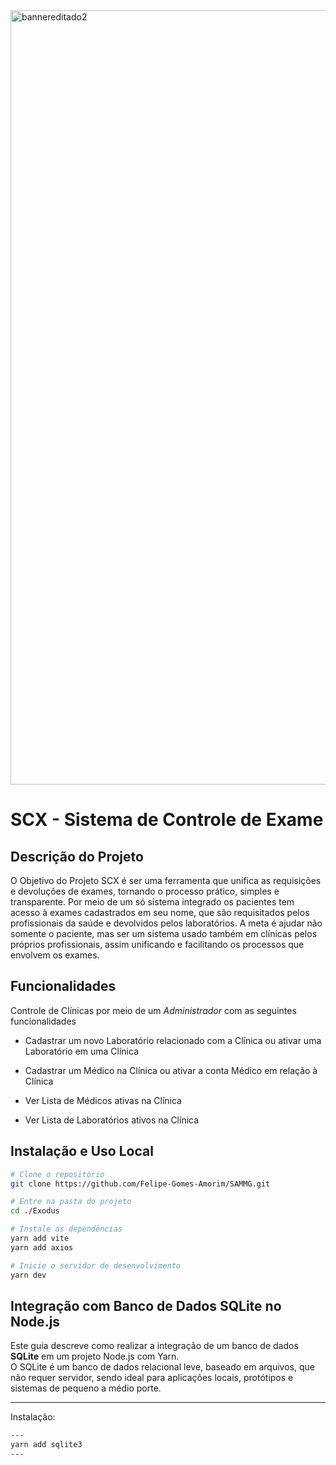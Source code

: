 <img width="3192" height="1239" alt="bannereditado2" src="https://github.com/user-attachments/assets/96ebc79a-be40-42ba-808d-02ee80efa913" />


# SCX - Sistema de Controle de Exame


## Descrição do Projeto

O Objetivo do Projeto SCX é ser uma ferramenta que unifica as requisições e devoluções de exames, tornando o processo prático, simples e transparente. Por meio de um só sistema integrado os pacientes tem acesso à exames cadastrados em seu nome, que são requisitados pelos profissionais da saúde e devolvidos pelos laboratórios. A meta é ajudar não somente o paciente, mas ser um sistema usado também em clínicas pelos próprios profissionais, assim unificando e facilitando os processos que envolvem os exames.


##  Funcionalidades

Controle de Clínicas por meio de um *Administrador* com as seguintes funcionalidades
- Cadastrar um novo Laboratório relacionado com a Clínica ou ativar uma Laboratório em uma Clínica
- Cadastrar um Médico na Clínica ou ativar a conta Médico em relação à Clínica

- Ver Lista de Médicos ativas na Clínica
- Ver Lista de Laboratórios ativos na Clínica



##  Instalação e Uso Local

```bash
# Clone o repositório
git clone https://github.com/Felipe-Gomes-Amorim/SAMMG.git

# Entre na pasta do projeto
cd ./Exodus

# Instale as dependências
yarn add vite
yarn add axios

# Inicie o servidor de desenvolvimento
yarn dev
````

## Integração com Banco de Dados SQLite no Node.js

Este guia descreve como realizar a integração de um banco de dados **SQLite** em um projeto Node.js com Yarn.  
O SQLite é um banco de dados relacional leve, baseado em arquivos, que não requer servidor, sendo ideal para aplicações locais, protótipos e sistemas de pequeno a médio porte.

---
Instalação:

```bash
---
yarn add sqlite3
---
